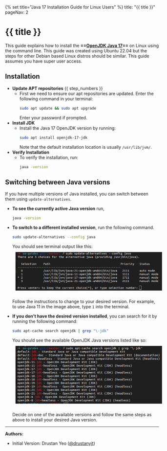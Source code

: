 {% set title="Java 17 Installation Guide for Linux Users" %}
<frontmatter>
  title: "{{ title }}"
  pageNav: 2
</frontmatter>

# {{ title }}

This guide explains how to install the **==[OpenJDK Java 17](https://openjdk-sources.osci.io/openjdk17/)==** on Linux using the command line. This guide was created using Ubuntu 22.04 but the steps for other Debian based Linux distros should be similar.
This guide assumes you have super user access.


## Installation

* **Update APT repositories** {{ step_numbers }}
   * First we need to ensure our apt repositories are updated. Enter the following command in your terminal: 
     ```bash
     sudo apt update && sudo apt upgrade
     ```
     Enter your password if prompted.
* **Install JDK**
   * Install the Java 17 OpenJDK version by running:
     ```bash
     sudo apt install openjdk-17-jdk 
     ```
     Note that the default installation location is usually `/usr/lib/jvm/`.
* **Verify Installation**
   * To verify the installation, run:
     ```bash
     java -version
     ```

<!-- ======================================================================= -->

## Switching between Java versions

If you have multiple versions of Java installed, you can switch between them using `update-alternatives`.

* **To see the currently active Java version** run,
  ```bash
  java -version
  ```
* **To switch to a different installed version**, run the following command.
  ```bash
  sudo update-alternatives --config java
  ```
  You should see terminal output like this:
  <img src="images/javaInstallationLinux/update_alternatives_java.png" style="padding: 10px;">

  Follow the instructions to change to your desired version.
  For example, to use Java 11 in the image above, type `1` into the terminal.
* **If you don't have the desired version installed**, you can search for it by running the following command:
  ```bash
  sudo apt-cache search openjdk | grep "\-jdk"
  ```
  You should see the available OpenJDK Java versions listed like so:
  <img src="images/javaInstallationLinux/list_openjdk_versions.png" style="padding: 10px;">
  
  Decide on one of the available versions and follow the same steps as above to install your desired Java version.

--------------------------------------------------------------------------------

**Authors:**
* Initial Version: Drustan Yeo ([@drustanyjt](https://github.com/drustanyjt))